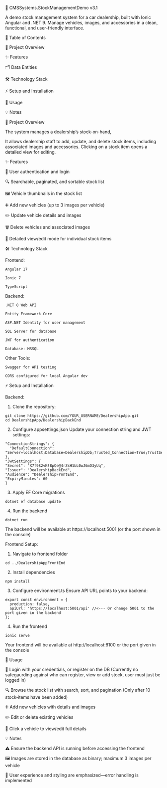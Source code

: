 🚗 CMSSystems.StockManagementDemo v3.1

A demo stock management system for a car dealership, built with Ionic Angular and .NET 9. Manage vehicles, images, and accessories in a clean, functional, and user-friendly interface.

📖 Table of Contents

  🚀 Project Overview

  ✨ Features

  🗂️ Data Entities

  🛠️ Technology Stack

  ⚡ Setup and Installation

  📝 Usage

  💡 Notes

🚀 Project Overview

  The system manages a dealership’s stock-on-hand,

  It allows dealership staff to add, update, and delete stock items, including associated images and accessories. Clicking on a stock item opens a detailed view for editing.

  
✨ Features

  🔐 User authentication and login
  
  🔍 Searchable, paginated, and sortable stock list
  
  🖼️ Vehicle thumbnails in the stock list
  
  ➕ Add new vehicles (up to 3 images per vehicle)
  
  ✏️ Update vehicle details and images
  
  🗑️ Delete vehicles and associated images
  
  📄 Detailed view/edit mode for individual stock items

🛠️ Technology Stack

  Frontend:

    Angular 17
    
    Ionic 7
    
    TypeScript
    
  Backend:
  
    .NET 8 Web API
    
    Entity Framework Core
    
    ASP.NET Identity for user management
    
    SQL Server for database
    
    JWT for authentication
      
    Database: MSSQL
  Other Tools:

    Swagger for API testing
    
    CORS configured for local Angular dev

⚡ Setup and Installation
 
 Backend:
  1. Clone the repository:
  
    git clone https://github.com/YOUR_USERNAME/DealershipApp.git
    cd DealershipApp/DealershipBackEnd
  
  2. Configure appsettings.json
  Update your connection string and JWT settings:

    "ConnectionStrings": {
      "DefaultConnection": "Server=localhost;Database=DealershipDb;Trusted_Connection=True;TrustServerCertificate=True;MultipleActiveResultSets=true"
    },
    "JwtSettings": {
    "Secret": "X7f9$2vK!8pQe@4rZsH1bL0wJ6mD3yUq",
    "Issuer": "DealershipBackEnd",
    "Audience": "DealershipFrontEnd",
    "ExpiryMinutes": 60
    } 
  3. Apply EF Core migrations

    dotnet ef database update


  4. Run the backend

    dotnet run


  The backend will be available at https://localhost:5001 (or the port shown in the console)
  
  Frontend Setup:
  
  1. Navigate to frontend folder

    cd ../DealershipAppFrontEnd


  2. Install dependencies

    npm install


  3. Configure environment.ts
  Ensure API URL points to your backend:

    export const environment = {
      production: false,
      apiUrl: 'https://localhost:5001/api' //<--- Or change 5001 to the port given in the backend
    };


  4. Run the frontend

    ionic serve


  Your frontend will be available at http://localhost:8100 or the port given in the console
  
  

📝 Usage

  🔐 Login with your credentials, or register on the DB (Currently no safegaurding against who can register, view or add stock, user must just be logged in)
  
  🔍 Browse the stock list with search, sort, and pagination (Only after 10 stock-items have been added)
  
  ➕ Add new vehicles with details and images
  
  ✏️ Edit or delete existing vehicles
  
  📄 Click a vehicle to view/edit full details
  
💡 Notes
  
  ⚠️ Ensure the backend API is running before accessing the frontend
  
  🖼️ Images are stored in the database as binary; maximum 3 images per vehicle
  
  🎨 User experience and styling are emphasized—error handling is implemented
